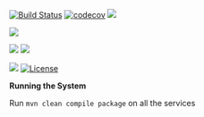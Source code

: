 [![Build Status](https://travis-ci.org/stackroute/ibm-wave5-coworking.svg?branch=v1.0.0)](https://travis-ci.org/stackroute/ibm-wave5-coworking)
[![codecov](https://codecov.io/gh/stackroute/ibm-wave5-coworking/branch/v1.0.0/graph/badge.svg)](https://codecov.io/gh/stackroute/ibm-wave5-coworking)
![](https://img.shields.io/codecov/c/github/stackroute/ibm-wave5-coworking/v1.0.0.svg?style=flat)

![](https://img.shields.io/github/issues/stackroute/ibm-wave5-coworking.svg?style=popout)

![](https://img.shields.io/github/contributors/stackroute/ibm-wave5-coworking.svg?style=popout)
![](https://img.shields.io/github/last-commit/stackroute/ibm-wave5-coworking/master.svg?style=popout)

![](https://img.shields.io/github/repo-size/stackroute/ibm-wave5-coworking.svg?style=popout)
[![License](https://img.shields.io/badge/License-Apache%202.0-blue.svg)](https://opensource.org/licenses/Apache-2.0)

****Running the System****

Run ```mvn clean compile package``` on all the services
